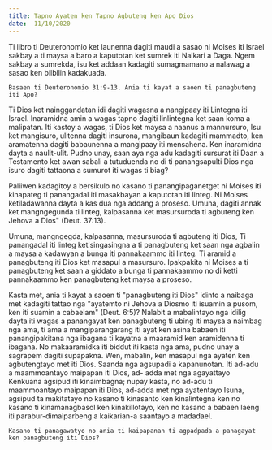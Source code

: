 ```yaml
---
title: Tapno Ayaten ken Tapno Agbuteng ken Apo Dios
date:  11/10/2020
---
```


Ti libro ti Deuteronomio ket launenna dagiti maudi a sasao ni Moises iti Israel sakbay a ti maysa a baro a kaputotan ket sumrek iti Naikari a Daga. Ngem sakbay a sumrekda, isu ket addaan kadagiti sumagmamano a nalawag a sasao ken bilbilin kadakuada.

`Basaen ti Deuteronomio 31:9-13. Ania ti kayat a saoen ti panagbuteng iti Apo?`

Ti Dios ket nainggandatan idi dagiti wagasna a nangipaay iti Lintegna iti Israel. Inaramidna amin a wagas tapno dagiti linlintegna ket saan koma a malipatan. Iti kastoy a wagas, ti Dios ket maysa a naanus a mannursuro, Isu ket mangisuro, ulitenna dagiti insurona, mangibaun kadagiti mammadto, ken aramatenna dagiti babaunenna a mangipaay iti mensahena. Ken inaramidna dayta a naulit-ulit. Pudno unay, saan aya nga adu kadagiti sursurat iti Daan a Testamento ket awan sabali a tutuduenda no di ti panangsapulti Dios nga isuro dagiti tattaona a sumurot iti wagas ti biag?

Paliiwen kadagitoy a bersikulo no kasano ti panangipaganetget ni Moises iti kinapateg ti panangadal iti masakbayan a kaputotan iti linteg. Ni Moises ketiladawanna dayta a kas dua nga addang a proseso. Umuna, dagiti annak ket mangngegunda ti linteg, kalpasanna ket masursuroda ti agbuteng ken Jehova a Dios" (Deut. 37:13).

Umuna, mangngegda, kalpasanna, masursuroda ti agbuteng iti Dios, Ti panangadal iti linteg ketisingasingna a ti panagbuteng ket saan nga agbalin a maysa a kadawyan a bunga iti pannakaammo iti linteg. Ti aramid a panagbuteng iti Dios ket masapul a masursuro. Ipakpakita ni Moises a ti panagbuteng ket saan a giddato a bunga ti pannakaammo no di ketti pannakaammo ken panagbuteng ket maysa a proseso.

Kasta met, ania ti kayat a saoen ti "panagbuteng iti Dios" idinto a naibaga met kadagiti tattao nga "ayatemto ni Jehova a Diosmo iti isuamin a pusom, ken iti suamin a cabaelam" (Deut. 6:5)? Nalabit a mabalintayo nga idilig dayta iti wagas a panangayat ken panagbuteng ti ubing iti maysa a naimbag nga ama, ti ama a mangiparangarang iti ayat ken asina babaen iti panangipakitana nga ibagana ti kayatna a maaramid ken aramidenna ti ibagana. No makaaramidka iti biddut iti kasta nga ama, pudno unay a sagrapem dagiti supapakna. Wen, mabalin, ken masapul nga ayaten ken agbutengtayo met iti Dios. Saanda nga agsupadi a kapanunotan. Iti ad-adu a maammoantayo maipapan iti Dios, ad- adda met nga agayattayo Kenkuana agsipud iti kinaimbagna; nupay kasta, no ad-adu ti maammoantayo maipapan iti Dios, ad-adda met nga ayatentayo Isuna, agsipud ta makitatayo no kasano ti kinasanto ken kinalintegna ken no kasano ti kinamanagbasol ken kinakillotayo, ken no kasano a babaen laeng iti parabur-dimaiparbeng a kaikarian-a saantayo a madadael.

`Kasano ti panagawatyo no ania ti kaipapanan ti agpadpada a panagayat ken panagbuteng iti Dios?`